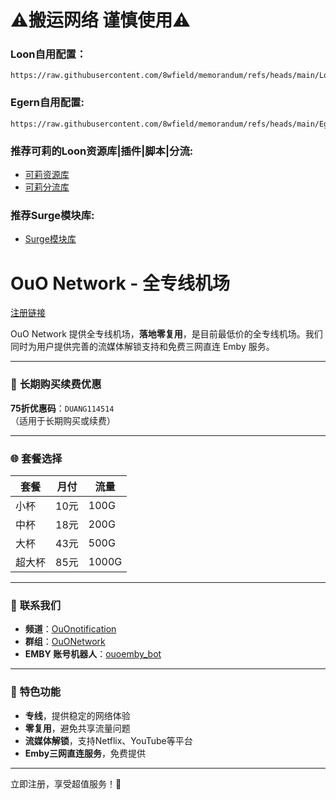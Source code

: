 # ⚠️搬运网络 谨慎使用⚠️


### Loon自用配置：

```
https://raw.githubusercontent.com/8wfield/memorandum/refs/heads/main/Loon/Loon.conf
```
### Egern自用配置:

```
https://raw.githubusercontent.com/8wfield/memorandum/refs/heads/main/Egern/Egern.yaml
```
### 推荐可莉的Loon资源库|插件|脚本|分流:

* [可莉资源库](https://github.com/luestr/ProxyResource)
* [可莉分流库](https://github.com/luestr/ShuntRules)

### 推荐Surge模块库:

* [Surge模块库](https://surge.qingr.moe)

# OuO Network - 全专线机场

[注册链接](https://login.ouonetwork.com/register?aff=g5BFenej)

OuO Network 提供全专线机场，**落地零复用**，是目前最低价的全专线机场。我们同时为用户提供完善的流媒体解锁支持和免费三网直连 Emby 服务。

---

### 🎉 **长期购买续费优惠**

**75折优惠码**：`DUANG114514`  
（适用于长期购买或续费）

---

### 🌐 **套餐选择**

| 套餐    | 月付 | 流量    |
|---------|------|---------|
| 小杯    | 10元 | 100G    |
| 中杯    | 18元 | 200G    |
| 大杯    | 43元 | 500G    |
| 超大杯  | 85元 | 1000G   |

---

### 📱 **联系我们**

- **频道**：[OuOnotification](https://t.me/OuOnotification)
- **群组**：[OuONetwork](https://t.me/OuONetwork)
- **EMBY 账号机器人**：[ouoemby_bot](https://t.me/ouoemby_bot)

---

### 🚀 **特色功能**

- **专线**，提供稳定的网络体验
- **零复用**，避免共享流量问题
- **流媒体解锁**，支持Netflix、YouTube等平台
- **Emby三网直连服务**，免费提供

---

立即注册，享受超值服务！👑



